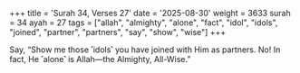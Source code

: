 +++
title = 'Surah 34, Verses 27'
date = '2025-08-30'
weight = 3633
surah = 34
ayah = 27
tags = ["allah", "almighty", "alone", "fact", "idol", "idols", "joined", "partner", "partners", "say", "show", "wise"]
+++

Say, “Show me those ˹idols˺ you have joined with Him as partners. No! In fact, He ˹alone˺ is Allah—the Almighty, All-Wise.”